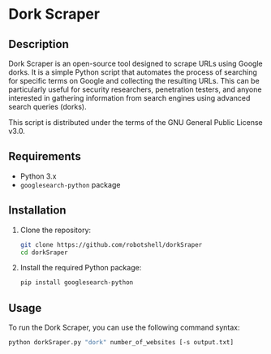 # Dork Scraper

## Description

Dork Scraper is an open-source tool designed to scrape URLs using Google dorks. It is a simple Python script that automates the process of searching for specific terms on Google and collecting the resulting URLs. This can be particularly useful for security researchers, penetration testers, and anyone interested in gathering information from search engines using advanced search queries (dorks).

This script is distributed under the terms of the GNU General Public License v3.0.

## Requirements

- Python 3.x
- `googlesearch-python` package

## Installation

1. Clone the repository:
    ```sh
    git clone https://github.com/robotshell/dorkSraper
    cd dorkSraper
    ```

2. Install the required Python package:
    ```sh
    pip install googlesearch-python
    ```

## Usage

To run the Dork Scraper, you can use the following command syntax:

```sh
python dorkSraper.py "dork" number_of_websites [-s output.txt]
